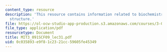 ```yaml
---
content_type: resource
description: 'This resource contains information related to biochemistry: protein
  structure.'
file: https://ol-ocw-studio-app-production.s3.amazonaws.com/courses/3-091sc-introduction-to-solid-state-chemistry-fall-2010/0c035893e9f81c2321cc59605fe45349_MIT3_091SCF09_lec31.pdf
file_type: application/pdf
resourcetype: Document
title: MIT3_091SCF09_lec31.pdf
uid: 0c035893-e9f8-1c23-21cc-59605fe45349
---
```

